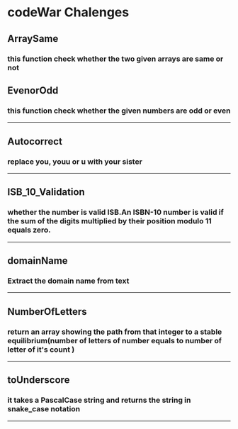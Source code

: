 # codeWar Chalenges
## ArraySame
### this function check whether the two given arrays are same or not
## EvenorOdd
### this function check whether the given numbers are odd or even
-------------------------------------------------------------------------------------------------------------------
## Autocorrect
### replace you, youu or u  with your sister
-------------------------------------------------------------------------------------------------------------------
## ISB_10_Validation
### whether the number is valid ISB.An ISBN-10 number is valid if the sum of the digits multiplied by their position modulo 11 equals zero.
-------------------------------------------------------------------------------------------------------------------
## domainName
### Extract the domain name from text
-------------------------------------------------------------------------------------------------------------------
## NumberOfLetters
### return an array showing the path from that integer to a stable equilibrium(number of letters of number equals to number of letter of it's count )
-------------------------------------------------------------------------------------------------------------------
## toUnderscore
### it takes a PascalCase string and returns the string in snake_case notation
-------------------------------------------------------------------------------------------------------------------
